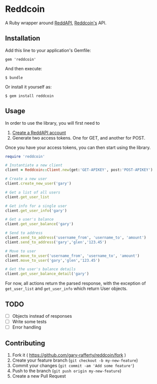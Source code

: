 # Reddcoin

A Ruby wrapper around [ReddAPI](https://reddapi.com), [Reddcoin's](https://reddcoin.com) API.

## Installation

Add this line to your application's Gemfile:

    gem 'reddcoin'

And then execute:

    $ bundle

Or install it yourself as:

    $ gem install reddcoin

## Usage

In order to use the library, you will first need to 

1. [Create a ReddAPI account](https://www.reddapi.com/CreateAccount)
2. Generate two access tokens. One for GET, and another for POST.

Once you have your access tokens, you can then start using the library.

```ruby
require 'reddcoin'

# Instantiate a new client
client = Reddcoin::Client.new(get:'GET-APIKEY', post:'POST-APIKEY')

# Create a new user
client.create_new_user('gary')

# Get a list of all users
client.get_user_list

# Get info for a single user
client.get_user_info('gary')

# Get a user's balance
client.get_user_balance('gary')

# Send to address
client.send_to_address('username_from', 'username_to', 'amount')
client.send_to_address('gary','glen','123.45')

# Move to user
client.move_to_user('username_from', 'username_to', 'amount')
client.move_to_user('gary','glen','123.45')

# Get the user's balance details
client.get_user_balance_detail('gary')

```

For now, all actions return the parsed response, with the exception of `get_user_list` and `get_user_info` which return User objects.

## TODO

- [ ] Objects instead of responses
- [ ] Write some tests
- [ ] Error handling

## Contributing

1. Fork it ( https://github.com/gary-rafferty/reddcoin/fork )
2. Create your feature branch (`git checkout -b my-new-feature`)
3. Commit your changes (`git commit -am 'Add some feature'`)
4. Push to the branch (`git push origin my-new-feature`)
5. Create a new Pull Request

